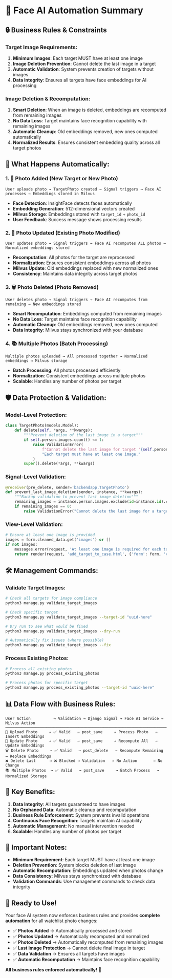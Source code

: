 # 🎯 **Face AI Automation Summary**

## 🔒 **Business Rules & Constraints**

### **Target Image Requirements:**
1. **Minimum Images**: Each target MUST have at least one image
2. **Image Deletion Prevention**: Cannot delete the last image in a target
3. **Automatic Validation**: System prevents creation of targets without images
4. **Data Integrity**: Ensures all targets have face embeddings for AI processing

### **Image Deletion & Recomputation:**
1. **Smart Deletion**: When an image is deleted, embeddings are recomputed from remaining images
2. **No Data Loss**: Target maintains face recognition capability with remaining images
3. **Automatic Cleanup**: Old embeddings removed, new ones computed automatically
4. **Normalized Results**: Ensures consistent embedding quality across all target photos

## 🔄 **What Happens Automatically:**

### **1. 📸 Photo Added (New Target or New Photo)**
```
User uploads photo → TargetPhoto created → Signal triggers → Face AI processes → Embeddings stored in Milvus
```
- **Face Detection**: InsightFace detects faces automatically
- **Embedding Generation**: 512-dimensional vectors created
- **Milvus Storage**: Embeddings stored with `target_id` + `photo_id`
- **User Feedback**: Success message shows processing results

### **2. 📝 Photo Updated (Existing Photo Modified)**
```
User updates photo → Signal triggers → Face AI recomputes ALL photos → Normalized embeddings stored
```
- **Recomputation**: All photos for the target are reprocessed
- **Normalization**: Ensures consistent embeddings across all photos
- **Milvus Update**: Old embeddings replaced with new normalized ones
- **Consistency**: Maintains data integrity across target photos

### **3. 🗑️ Photo Deleted (Photo Removed)**
```
User deletes photo → Signal triggers → Face AI recomputes from remaining → New embeddings stored
```
- **Smart Recomputation**: Embeddings computed from remaining images
- **No Data Loss**: Target maintains face recognition capability
- **Automatic Cleanup**: Old embeddings removed, new ones computed
- **Data Integrity**: Milvus stays synchronized with your database

### **4. 📚 Multiple Photos (Batch Processing)**
```
Multiple photos uploaded → All processed together → Normalized embeddings → Milvus storage
```
- **Batch Processing**: All photos processed efficiently
- **Normalization**: Consistent embeddings across multiple photos
- **Scalable**: Handles any number of photos per target

## 🛡️ **Data Protection & Validation:**

### **Model-Level Protection:**
```python
class TargetPhoto(models.Model):
    def delete(self, *args, **kwargs):
        """Prevent deletion of the last image in a target"""
        if self.person.images.count() <= 1:
            raise ValidationError(
                f"Cannot delete the last image for target '{self.person.target_name}'. "
                "Each target must have at least one image."
            )
        super().delete(*args, **kwargs)
```

### **Signal-Level Validation:**
```python
@receiver(pre_delete, sender='backendapp.TargetPhoto')
def prevent_last_image_deletion(sender, instance, **kwargs):
    """Backup validation to prevent last image deletion"""
    remaining_images = instance.person.images.exclude(id=instance.id).count()
    if remaining_images == 0:
        raise ValidationError("Cannot delete the last image for a target")
```

### **View-Level Validation:**
```python
# Ensure at least one image is provided
images = form.cleaned_data.get('images') or []
if not images:
    messages.error(request, 'At least one image is required for each target.')
    return render(request, 'add_target_to_case.html', {'form': form, 'case': case})
```

## 🛠️ **Management Commands:**

### **Validate Target Images:**
```bash
# Check all targets for image compliance
python3 manage.py validate_target_images

# Check specific target
python3 manage.py validate_target_images --target-id "uuid-here"

# Dry run to see what would be fixed
python3 manage.py validate_target_images --dry-run

# Automatically fix issues (where possible)
python3 manage.py validate_target_images --fix
```

### **Process Existing Photos:**
```bash
# Process all existing photos
python3 manage.py process_existing_photos

# Process photos for specific target
python3 manage.py process_existing_photos --target-id "uuid-here"
```

## 📊 **Data Flow with Business Rules:**

```
User Action          → Validation → Django Signal → Face AI Service → Milvus Action
────────────────────────────────────────────────────────────────────────────────────
📸 Upload Photo     → ✅ Valid   → post_save     → Process Photo   → Insert Embeddings
📝 Update Photo     → ✅ Valid   → post_save     → Recompute All   → Update Embeddings  
🗑️ Delete Photo     → ✅ Valid   → post_delete   → Recompute Remaining → Replace Embeddings
❌ Delete Last      → ❌ Blocked → Validation   → No Action       → No Change
📚 Multiple Photos  → ✅ Valid   → post_save     → Batch Process   → Normalized Storage
```

## 🎯 **Key Benefits:**

1. **Data Integrity**: All targets guaranteed to have images
2. **No Orphaned Data**: Automatic cleanup and recomputation
3. **Business Rule Enforcement**: System prevents invalid operations
4. **Continuous Face Recognition**: Targets maintain AI capability
5. **Automatic Management**: No manual intervention needed
6. **Scalable**: Handles any number of photos per target

## 🚨 **Important Notes:**

- **Minimum Requirement**: Each target MUST have at least one image
- **Deletion Prevention**: System blocks deletion of last image
- **Automatic Recomputation**: Embeddings updated when photos change
- **Data Consistency**: Milvus stays synchronized with database
- **Validation Commands**: Use management commands to check data integrity

## 🎉 **Ready to Use!**

Your face AI system now enforces business rules and provides **complete automation** for all watchlist photo changes:

- ✅ **Photos Added** → Automatically processed and stored
- ✅ **Photos Updated** → Automatically recomputed and normalized  
- ✅ **Photos Deleted** → Automatically recomputed from remaining images
- ✅ **Last Image Protection** → Cannot delete final image in target
- ✅ **Data Validation** → Ensures all targets have images
- ✅ **Automatic Recomputation** → Maintains face recognition capability

**All business rules enforced automatically!** 🚀
